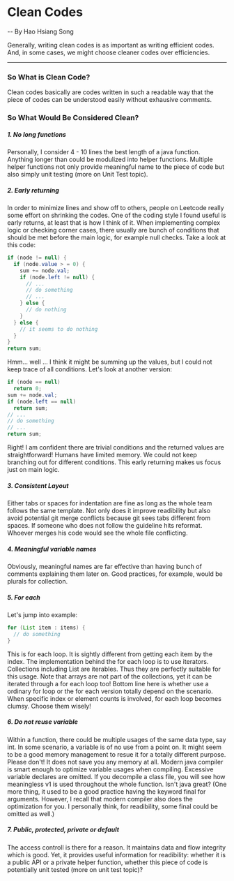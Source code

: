 # Clean Codes
-- By Hao Hsiang Song

Generally, writing clean codes is as important as writing efficient codes. And, in some cases, we might choose cleaner codes over efficiencies. 

---

### So What is Clean Code?
Clean codes basically are codes written in such a readable way that the piece of codes can be understood easily without exhausive comments.

### So What Would Be Considered Clean?

##### 1. No long functions
Personally, I consider 4 - 10 lines the best length of a java function. Anything longer than could be modulized into helper functions. Multiple helper functions not only provide meaningful name to the piece of code but also simply unit testing (more on Unit Test topic). 

##### 2. Early returning
In order to minimize lines and show off to others, people on Leetcode really some effort on shrinking the codes. One of the coding style I found useful is early returns, at least that is how I think of it. When implementing complex logic or checking corner cases, there usually are bunch of conditions that should be met before the main logic, for example null checks.
Take a look at this code:
```java
if (node != null) {
  if (node.value > = 0) {
    sum += node.val;
    if (node.left != null) {
      // ...
      // do something
      // ...
    } else {
      // do nothing
    }
  } else {
    // it seems to do nothing
  }
}
return sum;
```
Hmm... well ... I think it might be summing up the values, but I could not keep trace of all conditions.
Let's look at another version:
```java
if (node == null)
  return 0;
sum += node.val;
if (node.left == null)
  return sum;
// ...
// do something
// ...
return sum;
```
Right! I am confident there are trivial conditions and the returned values are straightforward! Humans have limited memory. We could not keep branching out for different conditions. This early returning makes us focus just on main logic.


##### 3. Consistent Layout
Either tabs or spaces for indentation are fine as long as the whole team follows the same template. Not only does it improve readibility but also avoid potential git merge conflicts because git sees tabs different from spaces. If someone who does not follow the guideline hits reformat. Whoever merges his code would see the whole file conflicting.


##### 4. Meaningful variable names
Obviously, meaningful names are far effective than having bunch of comments explaining them later on. Good practices, for example, would be plurals for collection. 

##### 5. For each
Let's jump into example:
```java
for (List item : items) {
  // do something
}

```
This is for each loop. It is sightly different from getting each item by the index. The implementation behind the for each loop is to use iterators. Collections including List are iterables. Thus they are perfectly suitable for this usage. Note that arrays are not part of the collections, yet it can be iterated through a for each loop too! 
Bottom line here is whether use a ordinary for loop or the for each version totally depend on the scenario. When specific index or element counts is involved, for each loop becomes clumsy. Choose them wisely!


##### 6. Do not reuse variable
Within a function, there could be multiple usages of the same data type, say int. In some scenario, a variable is of no use from a point on. It might seem to be a good memory management to resue it for a totally different purpose. Please don't! It does not save you any memory at all. Modern java compiler is smart enough to optimize variable usages when compiling. Excessive variable declares are omitted. If you decompile a class file, you will see how meaningless v1 is used throughout the whole function. Isn't java great?
(One more thing, it used to be a good practice having the keyword final for arguments. However, I recall that modern compiler also does the optimization for you. I personally think, for readibility, some final could be omitted as well.)


##### 7. Public, protected, private or default
The access controll is there for a reason. It maintains data and flow integrity which is good. Yet, it provides useful information for readibility: whether it is a public API or a private helper function, whether this piece of code is potentially unit tested (more on unit test topic)?







